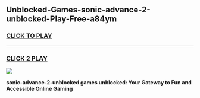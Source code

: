 
## Unblocked-Games-sonic-advance-2-unblocked-Play-Free-a84ym
<h3>
<a href="https://premium76.site?title=sonic-advance-2-unblocked&ref=10A">CLICK TO PLAY</a></h3>
<hr>

<h3>
<a href="https://premium76.site?title=sonic-advance-2-unblocked&ref=10A">CLICK 2 PLAY</a>
  
</h3>

<a href="https://premium76.site?title=sonic-advance-2-unblocked&ref=10A"><img src="https://clearcache.store/games.png"></a>


**sonic-advance-2-unblocked games unblocked: Your Gateway to Fun and Accessible Online Gaming**
